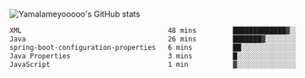 ![Yamalameyooooo's GitHub stats](https://github-readme-stats.vercel.app/api?username=yamalameyooooo&theme=transparent&show_icons=true\&show=reviews,discussions_started,discussions_answered,prs_merged,prs_merged_percentage)

<!--START_SECTION:waka-->

```txt
XML                                    48 mins         █████████████▓░░░░░░░░░░░   54.86 %
Java                                   26 mins         ███████▓░░░░░░░░░░░░░░░░░   30.12 %
spring-boot-configuration-properties   6 mins          ██░░░░░░░░░░░░░░░░░░░░░░░   07.46 %
Java Properties                        3 mins          █░░░░░░░░░░░░░░░░░░░░░░░░   04.05 %
JavaScript                             1 min           ▓░░░░░░░░░░░░░░░░░░░░░░░░   02.02 %
```

<!--END_SECTION:waka-->
